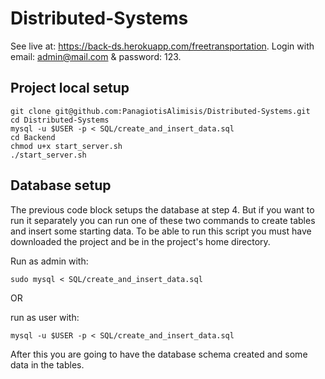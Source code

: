 # Distributed-Systems


See live at: https://back-ds.herokuapp.com/freetransportation. Login with email: admin@mail.com & password: 123.


## Project local setup

```
git clone git@github.com:PanagiotisAlimisis/Distributed-Systems.git
cd Distributed-Systems
mysql -u $USER -p < SQL/create_and_insert_data.sql
cd Backend
chmod u+x start_server.sh
./start_server.sh

```

## Database setup

The previous code block setups the database at step 4. But if you want to run it separately you can run one of these two commands to create tables and insert some starting data. To be able to run this script you must have downloaded the project and be in the project's home directory.

Run as admin with:
```
sudo mysql < SQL/create_and_insert_data.sql 
```

OR

run as user with:
```
mysql -u $USER -p < SQL/create_and_insert_data.sql
```


After this you are going to have the database schema created and some data in the tables.

